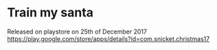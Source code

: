 # Train my santa 
Released on playstore on 25th of December 2017
https://play.google.com/store/apps/details?id=com.snicket.christmas17
